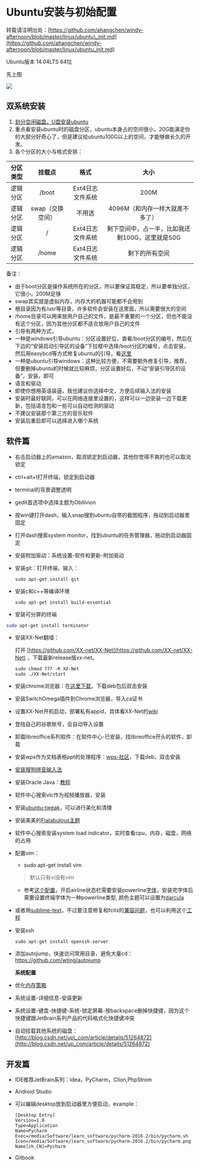 # Ubuntu安装与初始配置

转载请注明出处：[https://github.com/ahangchen/windy-afternoon/blob/master/linux/ubuntu\_init.md](https://github.com/ahangchen/windy-afternoon/blob/master/linux/ubuntu_init.md)

Ubuntu版本 14.04LTS 64位

先上图

![](../.gitbook/assets/result.png)

## 双系统安装

1. [划分空闲磁盘，U盘安装ubuntu](http://jingyan.baidu.com/article/60ccbceb18624464cab197ea.html)
2. 重点看安装ubuntu时的磁盘分区，ubuntu本身占的空间很小，20G能满足你的大部分好奇心了，但是建议给ubuntu100G以上的空间，才能够做长久的开发。
3. 各个分区的大小与格式安排：

| 分区类型 | 挂载点 | 格式 | 大小 |
| :---: | :---: | :---: | :---: |
| 逻辑分区 | /boot | Ext4日志文件系统 | 200M |
| 逻辑分区 | swap（交换空间） | 不用选 | 4096M（和内存一样大就差不多了） |
| 逻辑分区 | / | Ext4日志文件系统 | 剩下空间中，占一半，比如我还剩100G，这里就是50G |
| 逻辑分区 | /home | Ext4日志文件系统 | 剩下的所有空间 |

备注：

* 由于boot分区是操作系统所在的分区，所以要保证其稳定，所以要单独分区，它很小，200M足够
* swap其实就是虚拟内存，内存大的机器可能都不会用到
* 根目录因为有/usr等目录，许多软件会安装在这里面，所以需要很大的空间
* /home目录可以用来放用户自己的文件，是最不重要的一个分区，但也不能没有这个分区，因为其他分区都不适合放用户自己的文件
* 引导有两种方式，
* 一种是windows引导ubuntu：分区设置好后，查看/boot分区的编号，然后在下边的“安装启动引导区的设备”下拉框中选择/boot分区的编号，点击安装，然后用easybcd等方式修复ubuntu的引导，看[这里](http://blog.csdn.net/enter89/article/details/38414933)
* 一种是ubuntu引导windows：这种比较方便，不需要额外修复引导，推荐，但要删掉ubuntu的时候就比较麻烦，分区设置好后，不动“安装引导区的设备”，安装，即可
* 语言和驱动
* 即使你想用英语装逼，我也建议你选择中文，方便后续输入法的安装
* 安装时最好联网，可以在网络连接里设置的，这样可以一边安装一边下载更新，包括语言包和一些可以自动检测的驱动
* 不建议安装那个第三方的音乐软件
* 安装后重启即可以选择进入哪个系统

## 软件篇

* 右击启动器上的amazon，取消锁定到启动器，其他你觉得不爽的也可以取消锁定
* ctrl+alt+t打开终端，锁定到启动器
* terminal的背景调整透明
* gedit首选项中选择主题为Obilivion
* 按win键打开dash，输入snap搜到ubuntu自带的截图程序，拖动到启动器里固定
* 打开dash搜索system monitor，找到ubuntu的任务管理器，拖动到启动器固定 
* 安装附加驱动：系统设置-软件和更新-附加驱动
* 安装git：打开终端，输入：

  ```text
  sudo apt-get install git
  ```

* 安装c和c++等编译环境

  ```text
  sudo apt-get install build-essential
  ```

* 安装可分屏的终端

```bash
sudo apt-get install terminator
```

* 安装XX-Net翻墙：

  打开 [https://github.com/XX-net/XX-Net](https://github.com/XX-net/XX-Net) ，下载最新release版xx-net。

  ```text
  sudo chmod 777 -R XX-Net
  sudo ./XX-Net/start
  ```

* 安装chrome浏览器：在[这里下载](https://www.google.com/chrome/browser/desktop/)，下载deb包后双击安装
* 安装SwitchOmega插件到Chrome浏览器，导入ca证书
* 设置XX-Net开机启动，部署私有appid，具体看XX-Net的[wiki](https://github.com/XX-net/XX-Net/wiki/中文文档)
* 登陆自己的谷歌账号，会自动导入设置
* 卸载libreoffice系列软件：在软件中心-已安装，找libreoffice开头的软件，卸载
* 安装wps作为文档表格ppt的处理程序：[wps-社区](http://wps-community.org/downloads)，下载deb，双击安装
* [安装搜狗拼音输入法](http://blog.csdn.net/tao_627/article/details/24119037)
* 安装Oracle Java：[教程](http://www.wikihow.com/Install-Oracle-Java-on-Ubuntu-Linux)
* 软件中心搜索vlc作为视频播放器，安装
* 安装[ubuntu-tweak](http://www.linuxidc.com/Linux/2014-04/100522.htm)，可以进行美化和清理
* 安装美美的[Flatabulous主题](http://www.xulukun.cn/flatabulous-ubuntu.html)
* 软件中心搜索安装system load indicator，实时查看cpu，内存，磁盘，网络的占用
* 配置vim：

  * sudo apt-get install vim

  > 默认只有vi没有vim

  * 参考[这个配置](https://github.com/kaochenlong/eddie-vim2)，开启airline状态栏需要安装powerline[字体](https://github.com/powerline/fonts)，安装完字体后需要设置终端字体为一种powerline类型, 颜色主题可以设置为[darcula](https://github.com/dracula/vim)

* 或者用[sublime-text](https://www.sublimetext.com/3)，不过要注意修复和fcitx的[兼容问题](http://html5beta.com/page/ubuntu-14-04-install-fcitx-sougoupinyin-sublime-text-3-chinese-input-fix.html)，也可以利用这个[工程](https://github.com/lyfeyaj/sublime-text-imfix)
* 安装ssh

  ```text
  sudo apt-get install openssh-server
  ```
* 添加autojump，快速访问常用目录，避免大量cd：https://github.com/wting/autojump

  **系统配置**

* 优化[内存策略](http://www.opensoce.com/904.html)
* 系统设置-详细信息-安装更新
* 系统设置-键盘-快捷键-系统-锁定屏幕-按backspace删掉快捷键，因为这个快捷键跟JetBrain系列产品的代码格式化快捷键冲突 
* 自动挂载其他系统的磁盘：[http://blog.csdn.net/up\_com/article/details/51264872](http://blog.csdn.net/up_com/article/details/51264872)

## 开发篇

* IDE推荐JetBrain系列：Idea，PyCharm，Clion,PhpStrom
* Android Studio
* 可以编辑desktop放到启动器里方便启动，example：

  ```text
  [Desktop Entry]
  Version=1.0
  Type=Application
  Name=Pycharm
  Exec=/media/Software/learn_software/pycharm-2016.2/bin/pycharm.sh
  Icon=/media/Software/learn_software/pycharm-2016.2/bin/pycharm.png
  Name[zh_CN]=Pycharm
  ```

* Gitbook

